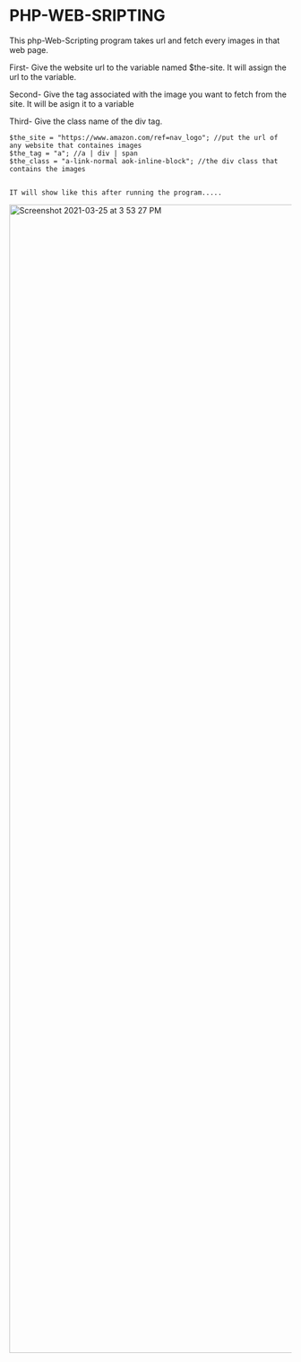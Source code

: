 # PHP-WEB-SRIPTING
This php-Web-Scripting program takes url and fetch every images in that web page.

First- 
Give the website url to the variable named $the-site. It will assign the url to the variable. 

Second-
Give the tag associated with the image you want to fetch from the site. It will be asign it to a variable 

Third- 
Give the class name of the div tag. 


    $the_site = "https://www.amazon.com/ref=nav_logo"; //put the url of any website that containes images
    $the_tag = "a"; //a | div | span 
    $the_class = "a-link-normal aok-inline-block"; //the div class that contains the images
    
    
    IT will show like this after running the program.....
    
<img width="2048" alt="Screenshot 2021-03-25 at 3 53 27 PM" src="https://user-images.githubusercontent.com/80514731/112454077-84e81800-8d82-11eb-9aad-c58b61f5b188.png">
